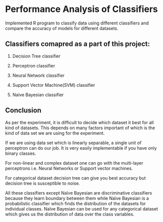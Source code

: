 
# Performance Analysis of Classifiers

Implemented R program to classify data using different classifiers and compare the accuracy of models for different datasets.

## Classifiers comapred as a part of this project:
1) Decision Tree classifier

2) Perceptron classifier

3) Neural Network classifier

4) Support Vector Machine(SVM) classifier

5) Naive Bayesian classifier

## Conclusion

As per the experiment, it is difficult to decide which dataset it best for all kind of datasets. This depends on many factors important of which is the kind of data set we are using for the experiment.

If we are using data set which is linearly separable, a single unit of perceptron can do our job. It is very easily implementable if you have only binary classes.

For non-linear and complex dataset one can go with the multi-layer perceptrons i.e. Neural Networks or Support vector machines.

For categorical dataset decision tree can give you best accuracy but decision tree is susceptible to noise.

All these classifiers except Naïve Bayesian are discriminative classifiers because they learn boundary between them while Naïve Bayesian is a probabilistic classifier which finds the distribution of the datasets for individual classes. Naïve Bayesian can be used for any categorical dataset which gives us the distribution of data over the class variables.
